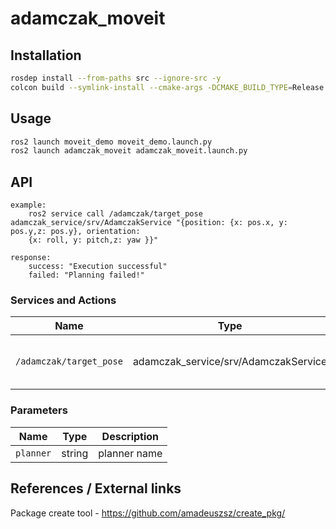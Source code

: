 # adamczak_moveit
<!-- Required -->
<!-- Package description -->

## Installation
<!-- Required -->
<!-- Things to consider:
    - How to build package? 
    - Are there any other 3rd party dependencies required? -->

```bash
rosdep install --from-paths src --ignore-src -y
colcon build --symlink-install --cmake-args -DCMAKE_BUILD_TYPE=Release -DCMAKE_EXPORT_COMPILE_COMMANDS=On --packages-up-to adamczak_service adamczak_moveit
```

## Usage
<!-- Required -->
<!-- Things to consider:
    - Launching package. 
    - Exposed API (example service/action call. -->

```bash
ros2 launch moveit_demo moveit_demo.launch.py
ros2 launch adamczak_moveit adamczak_moveit.launch.py
```

## API
    example:
        ros2 service call /adamczak/target_pose  adamczak_service/srv/AdamczakService "{position: {x: pos.x, y: pos.y,z: pos.y}, orientation:
        {x: roll, y: pitch,z: yaw }}"

    response:
        success: "Execution successful"
        failed: "Planning failed!"



### Services and Actions

| Name           | Type                   | Description  |
| -------------- | ---------------------- | ------------ |
| `/adamczak/target_pose` | adamczak_service/srv/AdamczakService | Plan and execute robot's move |

### Parameters

| Name         | Type | Description  |
| ------------ | ---- | ------------ |
| `planner` | string  | planner name  |


## References / External links
<!-- Optional -->
Package create tool - https://github.com/amadeuszsz/create_pkg/